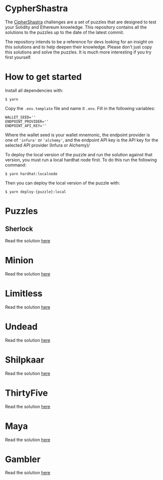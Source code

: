 # CypherShastra

The [CipherShastra](https://ciphershastra.com) challenges are a set of puzzles that are designed to test your Solidity and Ethereum knowledge. This repository contains all the solutions to the puzzles
up to the date of the latest commit.

The repository intends to be a reference for devs looking for an insight on this solutions and to help
deepen their knowledge. Please don't just copy this solutions and solve the puzzles. It is much more
interesting if you try first yourself.

# How to get started

Install all dependencies with:

```
$ yarn
```

Copy the `.env.template` file and name it `.env`. Fill in the following variables:

```
WALLET_SEED=''
ENDPOINT_PROVIDER=''
ENDPOINT_API_KEY=''
```

Where the wallet seed is your wallet mnemonic, the endpoint provider is one of `'infura'` or `'alchemy'`, and the endpoint API key is the API key for the selected API provider (Infura or Alchemy)/

To deploy the local version of the puzzle and run the solution against that version, you must run a local hardhat node first. To do this run the following command:

```
$ yarn hardhat:localnode
```

Then you can deploy the local version of the puzzle with:

```
$ yarn deploy-{puzzle}:local
```

# Puzzles

## Sherlock

Read the solution [here](./README-sherlock.md)

# Minion

Read the solution [here](./README-minion.md)

# Limitless

Read the solution [here](./README-limitless.md)

# Undead

Read the solution [here](./README-undead.md)

# Shilpkaar

Read the solution [here](./README-shilpkaar.md)

# ThirtyFive

Read the solution [here](./README-thirtyfive.md)

# Maya

Read the solution [here](./README-maya.md)

# Gambler

Read the solution [here](./README-gambler.md)
